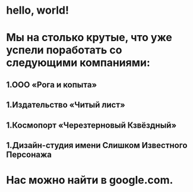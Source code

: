 # hello, world!
# Мы на столько крутые, что уже успели поработать со следующими компаниями:

## 1.ООО «Рога и копыта»
## 1.Издательство «Читый лист»
## 1.Космопорт «Черезтерновый Кзвёздный»
## 1.Дизайн-студия имени Слишком Известного Персонажа
# Нас можно найти в google.com.
